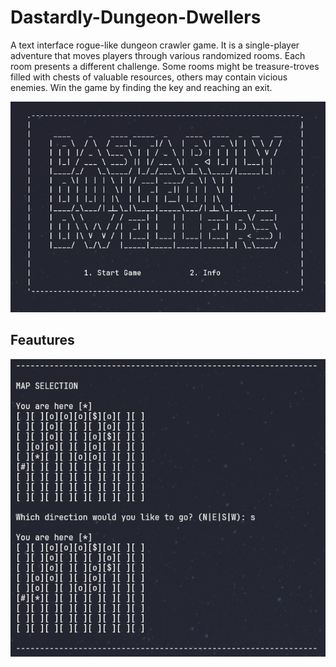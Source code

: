 # Dastardly-Dungeon-Dwellers
A text interface rogue-like dungeon crawler game. It is a single-player adventure that moves players through various randomized rooms. Each room presents a different challenge. Some rooms might be treasure-troves filled with chests of valuable resources, others may contain vicious enemies. Win the game by finding the key and reaching an exit.

![Main Menu](https://github.com/Cloudismss/Dastardly-Dungeon-Dwellers/blob/main/images/main%20menu.png)

## Feautures



![Map](https://github.com/Cloudismss/Dastardly-Dungeon-Dwellers/blob/main/images/map.png)
